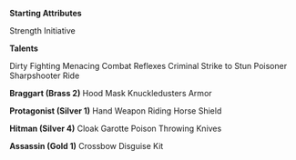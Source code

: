 **Starting Attributes**

Strength
Initiative

**Talents**

Dirty Fighting
Menacing
Combat Reflexes
Criminal
Strike to Stun
Poisoner
Sharpshooter
Ride

**Braggart (Brass 2)**
Hood
Mask
Knuckledusters
Armor

**Protagonist (Silver 1)**
Hand Weapon
Riding Horse
Shield

**Hitman (Silver 4)**
Cloak
Garotte
Poison
Throwing Knives

**Assassin (Gold 1)**
Crossbow
Disguise Kit